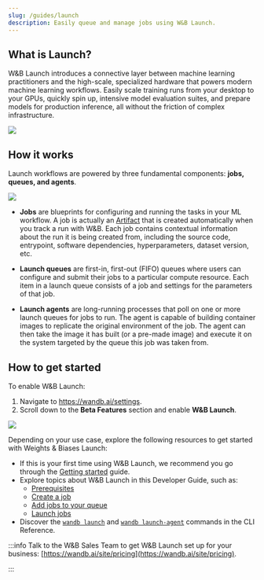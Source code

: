 ```yaml
---
slug: /guides/launch
description: Easily queue and manage jobs using W&B Launch.
---
```



## What is Launch?

W&B Launch introduces a connective layer between machine learning practitioners and the high-scale, specialized hardware that powers modern machine learning workflows. Easily scale training runs from your desktop to your GPUs, quickly spin up, intensive model evaluation suites, and prepare models for production inference, all without the friction of complex infrastructure.


![](/images/launch/ready_to_launch.png)

## How it works

Launch workflows are powered by three fundamental components: **jobs, queues, and agents**.

![](/images/launch/Launch_Diagram.png)


* **Jobs** are blueprints for configuring and running the tasks in your ML workflow. A job is actually an [Artifact](../../guides/artifacts/intro.md) that is created automatically when you track a run with W&B. Each job contains contextual information about the run it is being created from, including the source code, entrypoint, software dependencies, hyperparameters, dataset version, etc.

* **Launch queues** are first-in, first-out (FIFO) queues where users can configure and submit their jobs to a particular compute resource. Each item in a launch queue consists of a job and settings for the parameters of that job.

* **Launch agents** are long-running processes that poll on one or more launch queues for jobs to run. The agent is capable of building container images to replicate the original environment of the job. The agent can then take the image it has built (or a pre-made image) and execute it on the system targeted by the queue this job was taken from.

## How to get started


To enable W&B Launch:

1. Navigate to https://wandb.ai/settings.
2. Scroll down to the **Beta Features** section and enable **W&B Launch**.

![](/images/launch/toggle_beta_flag.png)

Depending on your use case, explore the following resources to get started with Weights & Biases Launch:

* If this is your first time using W&B Launch, we recommend you go through the [Getting started](./getting-started.md) guide.
* Explore topics about W&B Launch in this Developer Guide, such as:
    * [Prerequisites](../launch/prerequisites.md)  
    * [Create a job](../launch/create-job.md)
    * [Add jobs to your queue](../launch/add-jobs-to-queue.md)
    * [Launch jobs](../launch/launch-jobs.md)
* Discover the [`wandb launch`](../../ref/cli/wandb-launch.md) and [`wandb launch-agent`](../../ref/cli/wandb-launch-agent.md) commands in the CLI Reference.

:::info
Talk to the W&B Sales Team to get W&B Launch set up for your business: [https://wandb.ai/site/pricing](https://wandb.ai/site/pricing).

:::
